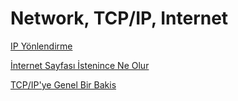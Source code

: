 # Network, TCP/IP, Internet

[IP Yönlendirme](ip-yonlendirme.md)

[İnternet Sayfası İstenince Ne Olur](internet-sayfas-istenince-ne-olur.md)

[TCP/IP'ye Genel Bir Bakis](tcpip-genel-bir-bakis.md)

